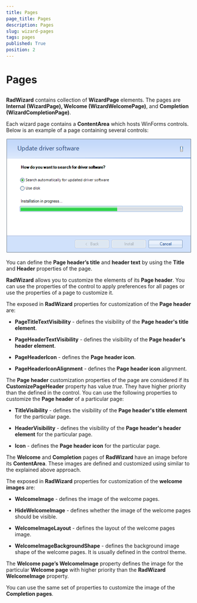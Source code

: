 ```yaml
---
title: Pages
page_title: Pages
description: Pages
slug: wizard-pages
tags: pages
published: True
position: 2
---
```


# Pages



## 

__RadWizard__ contains collection of __WizardPage__ elements. The pages are
        	__Internal (WizardPage), Welcome (WizardWelcomePage)__, and __Completion (WizardCompletionPage)__.
        

Each wizard page contains a __ContentArea__ which hosts WinForms controls. Below is an example of a page containing several controls:
        

![wizard-pages 001](images/wizard-pages001.png)

You can define the __Page header’s title__ and __header text__ by 
			using the __Title__ and __Header__ properties of the page.
		

__RadWizard__ allows you to customize the elements of its __Page header__. 
			You can use the properties of the control to apply preferences for all pages or use the properties of a page to customize it.
		

The exposed in __RadWizard__ properties for customization of the __Page header__ are:
        	
			

* __PageTitleTextVisibility__ - defines the visibility of the __Page header's title element__.
			  

* __PageHeaderTextVisibility__ - defines the visibility of the __Page header's header element__.
			  

* __PageHeaderIcon__ - defines the __Page header icon__.
			  

* __PageHeaderIconAlignment__ - defines the __Page header icon__ alignment.
			  

The __Page header__ customization properties of the page are considered if its __CustomizePageHeader__
        	property has value *true*.  They have higher priority than the defined in the control. 
        	You can use the following properties to customize the __Page header__ of a particular page:
        	
			

* __TitleVisibility__ - defines the visibility of the __Page header's title element__ for the particular page.
			  

* __HeaderVisibility__ - defines the visibility of the __Page header's header element__ for the particular page.
			  

* __Icon__ - defines the __Page header icon__ for the particular page.
			  

The __Welcome__ and __Completion__ pages of __RadWizard__ have an image before its 
			__ContentArea__. These images are defined and customized using similar to the explained above approach.
        

The exposed in __RadWizard__ properties for customization of the __welcome images__ are:
        	
        	

* __WelcomeImage__ - defines the image of the welcome pages.
			  

* __HideWelcomeImage__ - defines whether the image of the welcome pages should be visible.
			  

* __WelcomeImageLayout__ - defines the layout of the welcome pages image.
			  

* __WelcomeImageBackgroundShape__ - defines the background image shape of the welcome pages. It is usually defined in the control theme.
			  

The __Welcome page’s WelcomeImage__ property defines the image for the particular __Welcome page__ 
        	with higher priority than the __RadWizard WelcomeImage__ property.
        

You can use the same set of properties to customize the image of the __Completion pages__.
        
